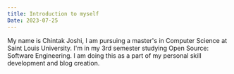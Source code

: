 ```yaml
---
title: Introduction to myself
Date: 2023-07-25
---
```

My name is Chintak Joshi, I am pursuing a master's in Computer Science at Saint Louis University. I'm in my 3rd semester studying Open Source: Software Engineering. I am doing this as a part of my personal skill development and blog creation.